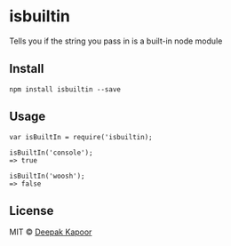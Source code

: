 # isbuiltin 

Tells you if the string you pass in is a built-in node module

## Install

```
npm install isbuiltin --save
```

## Usage

```
var isBuiltIn = require('isbuiltin);

isBuiltIn('console');
=> true

isBuiltIn('woosh');
=> false

```

## License

MIT © [Deepak Kapoor](http://kapoor.io)


